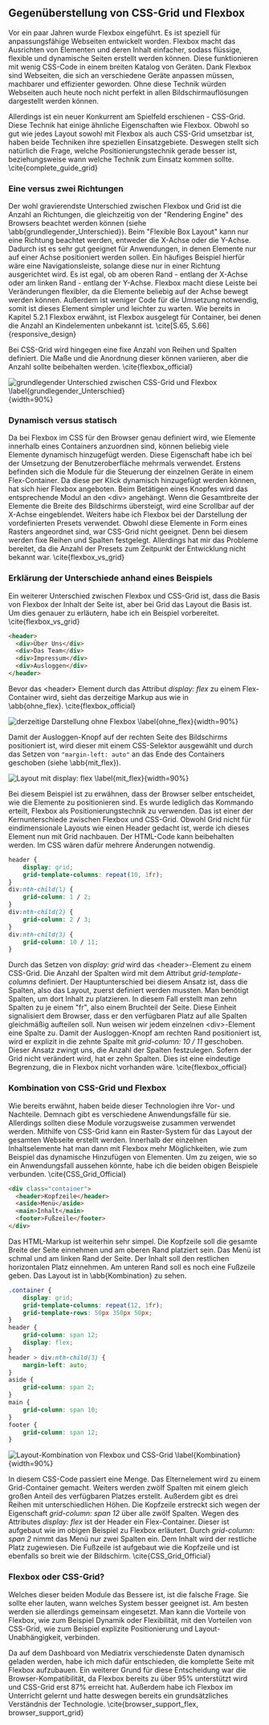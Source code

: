 ## Gegenüberstellung von CSS-Grid und Flexbox

Vor ein paar Jahren wurde Flexbox eingeführt. Es ist speziell für anpassungsfähige Webseiten entwickelt worden. Flexbox macht das Ausrichten von Elementen und deren Inhalt einfacher, sodass flüssige, flexible und dynamische Seiten erstellt werden können. Diese funktionieren mit wenig CSS-Code in einem breiten Katalog von Geräten. Dank Flexbox sind Webseiten, die sich an verschiedene Geräte anpassen müssen, machbarer und effizienter geworden. Ohne diese Technik würden Webseiten auch heute noch nicht perfekt in allen Bildschirmauflösungen dargestellt werden können.

Allerdings ist ein neuer Konkurrent am Spielfeld erschienen - CSS-Grid. Diese Technik hat einige ähnliche Eigenschaften wie Flexbox. Obwohl so gut wie jedes Layout sowohl mit Flexbox als auch CSS-Grid umsetzbar ist, haben beide Techniken ihre speziellen Einsatzgebiete. Deswegen stellt sich natürlich die Frage, welche Positionierungstechnik gerade besser ist, beziehungsweise wann welche Technik zum Einsatz kommen sollte. \cite{complete_guide_grid}

### Eine versus zwei Richtungen

Der wohl gravierendste Unterschied zwischen Flexbox und Grid ist die Anzahl an Richtungen, die gleichzeitig von der "Rendering Engine" des Browsers beachtet werden können (siehe \abb{grundlegender_Unterschied}). Beim "Flexible Box Layout" kann nur eine Richtung beachtet werden, entweder die X-Achse oder die Y-Achse. Dadurch ist es sehr gut geeignet für Anwendungen, in denen Elemente nur auf einer Achse positioniert werden sollen. Ein häufiges Beispiel hierfür wäre eine Navigationsleiste, solange diese nur in einer Richtung ausgerichtet wird. Es ist egal, ob am oberen Rand - entlang der X-Achse oder am linken Rand - entlang der Y-Achse. Flexbox macht diese Leiste bei Veränderungen flexibler, da die Elemente beliebig auf der Achse bewegt werden können. Außerdem ist weniger Code für die Umsetzung notwendig, somit ist dieses Element simpler und leichter zu warten. Wie bereits in Kapitel 5.2.1 Flexbox erwähnt, ist Flexbox ausgelegt für Container, bei denen die Anzahl an Kindelementen unbekannt ist. \cite[S.65, S.66]{responsive_design}

Bei CSS-Grid wird hingegen eine fixe Anzahl von Reihen und Spalten definiert. Die Maße und die Anordnung dieser können variieren, aber die Anzahl sollte beibehalten werden. \cite{flexbox_official}

![grundlegender Unterschied zwischen CSS-Grid und Flexbox \label{grundlegender_Unterschied}](bilder/Dominik/Grid_vs_Flexbox.png){width=90%}

### Dynamisch versus statisch

Da bei Flexbox im CSS für den Browser genau definiert wird, wie Elemente innerhalb eines Containers anzuordnen sind, können beliebig viele Elemente dynamisch hinzugefügt werden. Diese Eigenschaft habe ich bei der Umsetzung der Benutzeroberfläche mehrmals verwendet.
Erstens befinden sich die Module für die Steuerung der einzelnen Geräte in einem Flex-Container. Da diese per Klick dynamisch hinzugefügt werden können, hat sich hier Flexbox angeboten. Beim Betätigen eines Knopfes wird das entsprechende Modul an den \<div> angehängt. Wenn die Gesamtbreite der Elemente die Breite des Bildschirms übersteigt, wird eine Scrollbar auf der X-Achse eingeblendet. Weiters habe ich Flexbox bei der Darstellung der vordefinierten Presets verwendet. Obwohl diese Elemente in Form eines Rasters angeordnet sind, war CSS-Grid nicht geeignet. Denn bei diesem werden fixe Reihen und Spalten festgelegt. Allerdings hat mir das Probleme bereitet, da die Anzahl der Presets zum Zeitpunkt der Entwicklung nicht bekannt war. \cite{flexbox_vs_grid}

### Erklärung der Unterschiede anhand eines Beispiels

Ein weiterer Unterschied zwischen Flexbox und CSS-Grid ist, dass die Basis von Flexbox der Inhalt der Seite ist, aber bei Grid das Layout die Basis ist. Um dies genauer zu erläutern, habe ich ein Beispiel vorbereitet. \cite{flexbox_vs_grid}

```html
<header>
  <div>Über Uns</div>
  <div>Das Team</div>
  <div>Impressum</div>
  <div>Ausloggen</div>
</header>
```

Bevor das \<header> Element durch das Attribut _display: flex_ zu einem Flex-Container wird, sieht das derzeitige Markup aus wie in \abb{ohne_flex}. \cite{flexbox_official}

![derzeitige Darstellung ohne Flexbox \label{ohne_flex}](bilder/Dominik/Flexbox_example1.png){width=90%}

Damit der Ausloggen-Knopf auf der rechten Seite des Bildschirms positioniert ist, wird dieser mit einem CSS-Selektor ausgewählt und durch das Setzen von `"margin-left: auto"` an das Ende des Containers geschoben (siehe \abb{mit_flex}).

![Layout mit _display: flex_ \label{mit_flex}](bilder/Dominik/Flexbox_example2.png){width=90%}

Bei diesem Beispiel ist zu erwähnen, dass der Browser selber entscheidet, wie die Elemente zu positionieren sind. Es wurde lediglich das Kommando erteilt, Flexbox als Positionierungstechnik zu verwenden. Das ist einer der Kernunterschiede zwischen Flexbox und CSS-Grid. Obwohl Grid nicht für eindimensionale Layouts wie einen Header gedacht ist, werde ich dieses Element nun mit Grid nachbauen. Der HTML-Code kann beibehalten werden. Im CSS wären dafür mehrere Änderungen notwendig.

```css
header {
	display: grid;
	grid-template-columns: repeat(10, 1fr);
}
div:nth-child(1) {
	grid-column: 1 / 2;
}
div:nth-child(2) {
	grid-column: 2 / 3;
}
div:nth-child(3) {
	grid-column: 10 / 11;
}
```

Durch das Setzen von _display: grid_ wird das \<header>-Element zu einem CSS-Grid. Die Anzahl der Spalten wird mit dem Attribut _grid-template-columns_ definiert. Der Hauptunterschied bei diesem Ansatz ist, dass die Spalten, also das Layout, zuerst definiert werden mussten. Man benötigt Spalten, um dort Inhalt zu platzieren. In diesem Fall erstellt man zehn Spalten zu je einem "fr", also einem Bruchteil der Seite. Diese Einheit signalisiert dem Browser, dass er den verfügbaren Platz auf alle Spalten gleichmäßig aufteilen soll. Nun weisen wir jedem einzelnen \<div>-Element eine Spalte zu. Damit der Ausloggen-Knopf am rechten Rand positioniert ist, wird er explizit in die zehnte Spalte mit _grid-column: 10 / 11_ geschoben. Dieser Ansatz zwingt uns, die Anzahl der Spalten festzulegen. Sofern der Grid nicht verändert wird, hat er zehn Spalten. Dies ist eine eindeutige Begrenzung, die in Flexbox nicht vorhanden wäre. \cite{flexbox_official}

### Kombination von CSS-Grid und Flexbox

Wie bereits erwähnt, haben beide dieser Technologien ihre Vor- und Nachteile. Demnach gibt es verschiedene Anwendungsfälle für sie. Allerdings sollten diese Module vorzugsweise zusammen verwendet werden. Mithilfe von CSS-Grid kann ein Raster-System für das Layout der gesamten Webseite erstellt werden. Innerhalb der einzelnen Inhaltselemente hat man dann mit Flexbox mehr Möglichkeiten, wie zum Beispiel das dynamische Hinzufügen von Elementen. Um zu zeigen, wie so ein Anwendungsfall aussehen könnte, habe ich die beiden obigen Beispiele verbunden. \cite{CSS_Grid_Official}

```html
<div class="container">
  <header>Kopfzeile</header>
  <aside>Menü</aside>
  <main>Inhalt</main>
  <footer>Fußzeile</footer>
</div>
```

Das HTML-Markup ist weiterhin sehr simpel. Die Kopfzeile soll die gesamte Breite der Seite einnehmen und am oberen Rand platziert sein. Das Menü ist schmal und am linken Rand der Seite. Der Inhalt soll den restlichen horizontalen Platz einnehmen. Am unteren Rand soll es noch eine Fußzeile geben. Das Layout ist in \abb{Kombination} zu sehen.

```css
.container {
	display: grid;
	grid-template-columns: repeat(12, 1fr);
	grid-template-rows: 50px 350px 50px;
}
header {
	grid-column: span 12;
	display: flex;
}
header > div:nth-child(3) {
	margin-left: auto;
}
aside {
	grid-column: span 2;
}
main {
	grid-column: span 10;
}
footer {
	grid-column: span 12;
}
```

![Layout-Kombination von Flexbox und CSS-Grid \label{Kombination}](bilder/Dominik/Flexbox_and_grid_example.png){width=90%}

In diesem CSS-Code passiert eine Menge. Das Elternelement wird zu einem Grid-Container gemacht. Weiters werden zwölf Spalten mit einem gleich großen Anteil des verfügbaren Platzes erstellt. Außerdem gibt es drei Reihen mit unterschiedlichen Höhen. Die Kopfzeile erstreckt sich wegen der Eigenschaft _grid-column: span 12_ über alle zwölf Spalten. Wegen des Attributes _display: flex_ ist der Header ein Flex-Container. Dieser ist aufgebaut wie im obigen Beispiel zu Flexbox erläutert. Durch _grid-column: span 2_ nimmt das Menü nur zwei Spalten ein. Dem Inhalt wird der restliche Platz zugewiesen. Die Fußzeile ist aufgebaut wie die Kopfzeile und ist ebenfalls so breit wie der Bildschirm. \cite{CSS_Grid_Official}

### Flexbox oder CSS-Grid?

Welches dieser beiden Module das Bessere ist, ist die falsche Frage. Sie sollte eher lauten, wann welches System besser geeignet ist. Am besten werden sie allerdings gemeinsam eingesetzt. Man kann die Vorteile von Flexbox, wie zum Beispiel Dynamik oder Flexibilität, mit den Vorteilen von CSS-Grid, wie zum Beispiel explizite Positionierung und Layout-Unabhängigkeit, verbinden.

Da auf dem Dashboard von Mediatrix verschiedenste Daten dynamisch geladen werden, habe ich mich dafür entschieden, die komplette Seite mit Flexbox aufzubauen. Ein weiterer Grund für diese Entscheidung war die Browser-Kompatibilität, da Flexbox bereits zu über 95% unterstützt wird und CSS-Grid erst 87% erreicht hat. Außerdem habe ich Flexbox im Unterricht gelernt und hatte deswegen bereits ein grundsätzliches Verständnis der Technologie. \cite{browser_support_flex, browser_support_grid}
